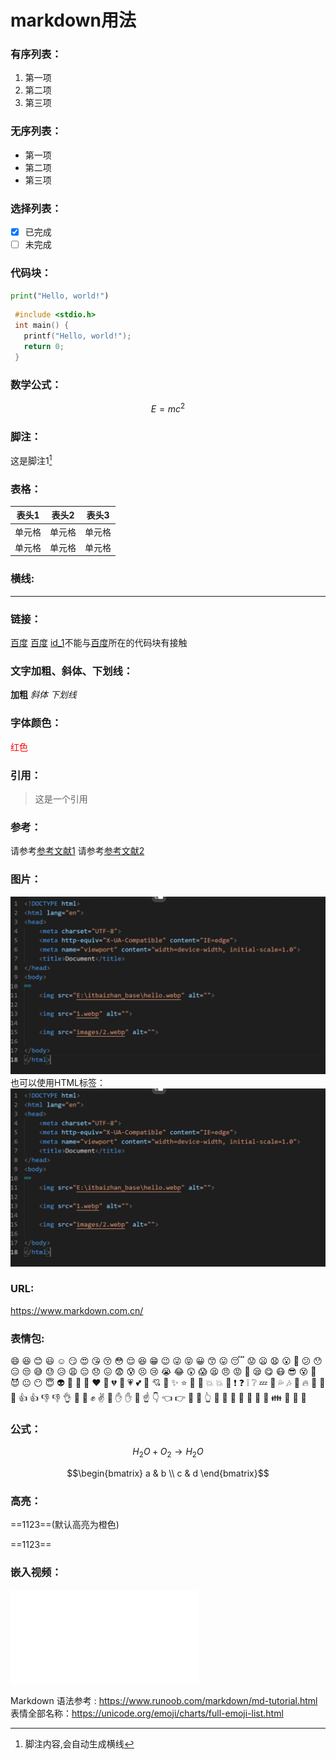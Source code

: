 # markdown用法
### 有序列表：
1. 第一项
2. 第二项
3. 第三项

### 无序列表：
- 第一项
- 第二项
- 第三项

### 选择列表：
- [x] 已完成
- [ ] 未完成
  
### 代码块：
```python
print("Hello, world!")
```

```c
 #include <stdio.h>
 int main() {
   printf("Hello, world!");
   return 0;
 }
```
### 数学公式：
$$E=mc^2$$


### 脚注：
这是脚注1[^1]


[^1]: 脚注内容,会自动生成横线




### 表格：
|  表头1  |  表头2  |  表头3  |
| :-----: | :----: | :-----: |
|  单元格  |  单元格  |  单元格  |
|  单元格  |  单元格  |  单元格  |

### 横线:

---


### 链接：
[百度](https://www.baidu.com)
[百度][id_1]
[id_1]不能与[百度][id_1]所在的代码块有接触

[id_1]: https://www.baidu.com

### 文字加粗、斜体、下划线：

**加粗**
*斜体*
_下划线_

### 字体颜色：
<font color="red">红色</font>

### 引用：
> 这是一个引用

### 参考：

请参考[参考文献1][id_1]
请参考[参考文献2](#脚注)

### 图片：
![图片](../img/114.png "注释")
也可以使用HTML标签：
<img src="../img/114.png" alt="图片" title="注释" >


### URL:
https://www.markdown.com.cn/

### 表情包:
:smile: :laughing: :blush: :smiley: :relaxed: :smirk: :heart_eyes: :kissing_heart: :kissing_closed_eyes: :flushed: :relieved: :satisfied: :grin: :wink: :stuck_out_tongue_winking_eye: :stuck_out_tongue_closed_eyes: :grinning: :kissing_smiling_eyes: :stuck_out_tongue: :sleeping: :worried: :frowning: :anguished: :open_mouth: :grimacing: :confused: :hushed: :expressionless: :unamused: :sweat_smile: :sweat: :disappointed_relieved: :weary: :pensive: :disappointed: :confounded: :fearful: :cold_sweat: :persevere: :cry: :sob: :joy: :astonished: :scream: :tired_face: :angry: :rage: :triumph: :sleepy: :yum: :mask: :sunglasses: :dizzy_face: :imp: :smiling_imp: :neutral_face: :no_mouth: :innocent: :alien: :yellow_heart: :blue_heart: :purple_heart: :heart: :green_heart: :broken_heart: :heartbeat: :heartpulse: :two_hearts: :revolving_hearts: :cupid: :sparkling_heart: :sparkles: :star: :star2: :dizzy: :boom: :collision: :anger: :exclamation: :question: :grey_exclamation: :grey_question: :zzz: :dash: :sweat_drops: :notes: :musical_note: :fire: :hankey: :poop: :shit: :+1: :thumbsup: :-1: :thumbsdown: :ok_hand: :punch: :facepunch: :fist: :v: :wave: :hand: :raised_hand: :open_hands: :point_up: :point_down: :point_left: :point_right: :raised_hands: :pray: :point_up_2: :clap: :muscle: :metal: :fu: :runner: :running: :couple: :family: :two_men_holding_hands: :two_women_holding_hands: :dancer:



### 公式：
$$H_2O + O_2 \rightarrow H_2O$$

$$\begin{bmatrix} a & b \\ c & d \end{bmatrix}$$



### 高亮：


==1123==(默认高亮为橙色)

==1123==



### 嵌入视频：

<iframe src="//player.bilibili.com/player.html?isOutside=true&aid=327623069&bvid=BV1JA411h7Gw&cid=171385214&p=1" scrolling="no" border="0" frameborder="no" framespacing="0" allowfullscreen="true"></iframe>


Markdown 语法参考 : https://www.runoob.com/markdown/md-tutorial.html
表情全部名称：https://unicode.org/emoji/charts/full-emoji-list.html